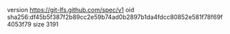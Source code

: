 version https://git-lfs.github.com/spec/v1
oid sha256:df45b5f387f2b89cc2e59b74ad0b2897b1da4fdcc80852e581f78f69f4053f79
size 3191
